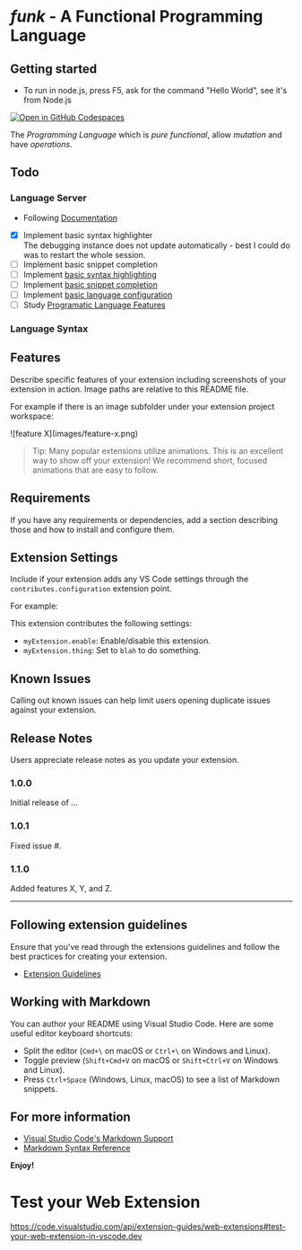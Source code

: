# *funk* - A Functional Programming Language

## Getting started

* To run in node.js, press F5, ask for the command "Hello World", see it's from Node.js

[![Open in GitHub Codespaces](https://github.com/codespaces/badge.svg)](https://codespaces.new/ddlindeque/funk?quickstart=1)

The *Programming Language* which is *pure functional*, allow *mutation* and have *operations*.

## Todo

### Language Server

* Following [Documentation](https://code.visualstudio.com/api/language-extensions/overview)  
* [x] Implement basic syntax highlighter  
  The debugging instance does not update automatically - best I could do was to restart the whole session.
* [ ] Implement basic snippet completion
* [ ] Implement [basic syntax highlighting](https://code.visualstudio.com/api/language-extensions/syntax-highlight-guide)
* [ ] Implement [basic snippet completion](https://code.visualstudio.com/api/language-extensions/snippet-guide)
* [ ] Implement [basic language configuration](https://code.visualstudio.com/api/language-extensions/language-configuration-guide)
* [ ] Study [Programatic Language Features](https://code.visualstudio.com/api/language-extensions/overview#programmatic-language-features)

### Language Syntax

## Features

Describe specific features of your extension including screenshots of your extension in action. Image paths are relative to this README file.

For example if there is an image subfolder under your extension project workspace:

\!\[feature X\]\(images/feature-x.png\)

> Tip: Many popular extensions utilize animations. This is an excellent way to show off your extension! We recommend short, focused animations that are easy to follow.

## Requirements

If you have any requirements or dependencies, add a section describing those and how to install and configure them.

## Extension Settings

Include if your extension adds any VS Code settings through the `contributes.configuration` extension point.

For example:

This extension contributes the following settings:

* `myExtension.enable`: Enable/disable this extension.
* `myExtension.thing`: Set to `blah` to do something.

## Known Issues

Calling out known issues can help limit users opening duplicate issues against your extension.

## Release Notes

Users appreciate release notes as you update your extension.

### 1.0.0

Initial release of ...

### 1.0.1

Fixed issue #.

### 1.1.0

Added features X, Y, and Z.

---

## Following extension guidelines

Ensure that you've read through the extensions guidelines and follow the best practices for creating your extension.

* [Extension Guidelines](https://code.visualstudio.com/api/references/extension-guidelines)

## Working with Markdown

You can author your README using Visual Studio Code. Here are some useful editor keyboard shortcuts:

* Split the editor (`Cmd+\` on macOS or `Ctrl+\` on Windows and Linux).
* Toggle preview (`Shift+Cmd+V` on macOS or `Shift+Ctrl+V` on Windows and Linux).
* Press `Ctrl+Space` (Windows, Linux, macOS) to see a list of Markdown snippets.

## For more information

* [Visual Studio Code's Markdown Support](http://code.visualstudio.com/docs/languages/markdown)
* [Markdown Syntax Reference](https://help.github.com/articles/markdown-basics/)

**Enjoy!**

# Test your Web Extension

https://code.visualstudio.com/api/extension-guides/web-extensions#test-your-web-extension-in-vscode.dev
